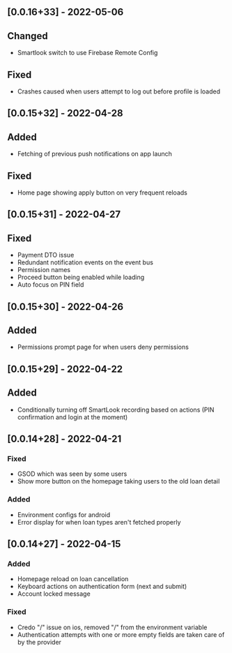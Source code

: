 ## [0.0.16+33] - 2022-05-06
## Changed
- Smartlook switch to use Firebase Remote Config
## Fixed
- Crashes caused when users attempt to log out before profile is loaded

## [0.0.15+32] - 2022-04-28
## Added
- Fetching of previous push notifications on app launch
## Fixed 
- Home page showing apply button on very frequent reloads

## [0.0.15+31] - 2022-04-27
## Fixed
- Payment DTO issue
- Redundant notification events on the event bus
- Permission names
- Proceed button being enabled while loading
- Auto focus on PIN field

## [0.0.15+30] - 2022-04-26
## Added
- Permissions prompt page for when users deny permissions 

## [0.0.15+29] - 2022-04-22
## Added
- Conditionally turning off SmartLook recording based on actions (PIN confirmation and login at the moment)

## [0.0.14+28] - 2022-04-21
### Fixed
- GSOD which was seen by some users
- Show more button on the homepage taking users to the old loan detail

### Added
- Environment configs for android
- Error display for when loan types aren't fetched properly

## [0.0.14+27] - 2022-04-15
### Added
- Homepage reload on loan cancellation
- Keyboard actions on authentication form (next and submit)
- Account locked message

### Fixed
- Credo "/" issue on ios, removed "/" from the environment variable
- Authentication attempts with one or more empty fields are taken care of by the provider
